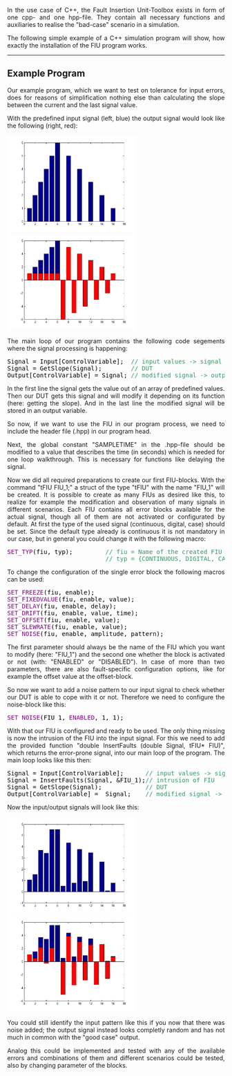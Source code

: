 <p style="text-align: justify;">In the use case of C++, the Fault Insertion Unit-Toolbox exists in form of one cpp- and one hpp-file. They contain all necessary functions and auxiliaries to realise the "bad-case" scenario in a simulation.</p>
<p style="text-align: justify;">The following simple example of a C++ simulation program will show, how exactly the installation of the FIU program works.</p>


<hr />

<h2 style="text-align: justify;"><strong>Example Program
</strong></h2>
<p style="text-align: justify;">Our example program, which we want to test on tolerance for input errors, does  for reasons of simplification nothing else than calculating the slope between the current and the last signal value.</p>
<p style="text-align: justify;">With the predefined input signal (left, blue) the output signal would look like the following (right, red):</p>

<p style="text-align: justify;"><a href="./images/Input.png"><img class="alignnone wp-image-77" src="./images/Input.png" alt="Input" width="299" height="224" /></a> <a href="https://raw.githubusercontent.com/fkaopenconcepts/FaultInsertionUnit/test/C%2B%2B-based/images/Output.png"><img class="alignnone wp-image-79" src="https://raw.githubusercontent.com/fkaopenconcepts/FaultInsertionUnit/test/C%2B%2B-based/images/Output.png" alt="Output" width="299" height="224" /></a></p>

<p style="text-align: justify;">The main loop of our program contains the following code segements where the signal processing is happening:</p>

<pre><span style="color: #000000;">Signal = Input[ControlVariable];  <span style="color: #339966;">// input values -&gt; signal</span>
Signal = GetSlope(Signal);        <span style="color: #339966;">// DUT</span>
Output[ControlVariable] = Signal; <span style="color: #339966;">// modified signal -&gt; output</span>
</span></pre>
<p style="text-align: justify;">In the first line the signal gets the value out of an array of predefined values. Then our DUT gets this signal and will modify it depending on its function (here: getting the slope). And in the last line the modified signal will be stored in an output variable.</p>
<p style="text-align: justify;">So now, if we want to use the FIU in our program process, we need to include the header file (.hpp) in our program head.</p>
<p style="text-align: justify;">Next, the global constant "SAMPLETIME" in the .hpp-file should be modified to a value that describes the time (in seconds) which is needed for one loop walkthrough. This is necessary for functions like delaying the signal.</p>
<p style="text-align: justify;">Now we did all required preparations to create our first FIU-blocks. With the command "tFIU FIU_1;" a struct of the type "tFIU" with the name "FIU_1" will be created. It is possible to create as many FIUs as desired like this, to realize for example the modification and observation of many signals in different scenarios. Each FIU contains all error blocks available for the actual signal, though all of them are not activated or configurated by default. At first the type of the used signal (continuous, digital, case) should be set. Since the default type already is continuous it is not mandatory in our case, but in general you could change it with the following macro:</p>

<pre><span style="color: #000000;"><span style="color: #800080;">SET_TYP</span>(fiu, typ);         <span style="color: #339966;">// fiu = Name of the created FIU
                           // typ = {CONTINUOUS, DIGITAL, CASE}</span></span></pre>
<p style="text-align: justify;">To change the configuration of the single error block the following macros can be used:</p>

<pre><span style="color: #000000;"><span style="color: #800080;">SET_FREEZE</span>(fiu, enable);
<span style="color: #800080;">SET_FIXEDVALUE</span>(fiu, enable, value);
<span style="color: #800080;">SET_DELAY</span>(fiu, enable, delay);
<span style="color: #800080;">SET_DRIFT</span>(fiu, enable, value, time);
<span style="color: #800080;">SET_OFFSET</span>(fiu, enable, value);
<span style="color: #800080;">SET_SLEWRATE</span>(fiu, enable, value);
<span style="color: #800080;">SET_NOISE</span>(fiu, enable, amplitude, pattern);</span></pre>
<p style="text-align: justify;">The first parameter should always be the name of the FIU which you want to modify (here: "FIU_1") and the second one whether the block is activated or not (with: "ENABLED" or "DISABLED"). In case of more than two parameters, there are also fault-specific configuration options, like for example the offset value at the offset-block.</p>
<p style="text-align: justify;">So now we want to add a noise pattern to our input signal to check whether our DUT is able to cope with it or not. Therefore we need to configure the noise-block like this:</p>

<pre><span style="color: #800080;">SET_NOISE</span><span style="color: #000000;">(FIU_1,</span> <span style="color: #800080;">ENABLED</span><span style="color: #000000;">, 1, 1);</span></pre>
<p style="text-align: justify;">With that our FIU is configured and ready to be used. The only thing missing is now the intrusion of the FIU into the input signal. For this we need to add the provided function "double InsertFaults (double Signal, tFIU* FIU)", which returns the error-prone signal, into our main loop of the program. The main loop looks like this then:</p>

<pre><span style="color: #000000;">Signal = Input[ControlVariable];      <span style="color: #339966;">// input values -&gt; signal</span>
Signal = InsertFaults(Signal, &amp;FIU_1);<span style="color: #339966;">// intrusion of FIU</span>
Signal = GetSlope(Signal);            <span style="color: #339966;">// DUT</span>
Output[ControlVariable] =  Signal;    <span style="color: #339966;">// modified signal -&gt; output</span>
</span></pre>
<p style="text-align: justify;">Now the input/output signals will look like this:</p>
<p style="text-align: justify;"><a href="https://raw.githubusercontent.com/fkaopenconcepts/FaultInsertionUnit/test/C%2B%2B-based/images/InputWithFaults.png"><img class="wp-image-78 alignnone" src="https://raw.githubusercontent.com/fkaopenconcepts/FaultInsertionUnit/test/C%2B%2B-based/images/InputWithFaults.png" alt="InputWithFaults" width="299" height="224" /></a><a href="https://raw.githubusercontent.com/fkaopenconcepts/FaultInsertionUnit/test/C%2B%2B-based/images/OutputWithFaults.png"><img class="wp-image-80 alignnone" src="https://raw.githubusercontent.com/fkaopenconcepts/FaultInsertionUnit/test/C%2B%2B-based/images/OutputWithFaults.png" alt="OutputWithFaults" width="299" height="224" /></a></p>
<p style="text-align: justify;">You could still identify the input pattern like this if you now that there was noise added; the output signal instead looks completly random and has not much in common with the "good case" output.</p>
<p style="text-align: justify;">Analog this could be implemented and tested with any of the available errors and combinations of them and different scenarios could be tested, also by changing parameter of the blocks.</p>
